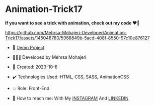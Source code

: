 # Animation-Trick17

**If you want to see a trick with animation, check out my code ♥️👀**

https://github.com/Mehrsa-Mohajeri-Developer/Animation-Trick17/assets/145048780/5968849b-5acd-408f-8550-97c10e876127

- 🔗 [Demo Project](https://mehrsa-mohajeri-developer.github.io/Animation-Trick17/)
  
- 👩🏻‍💻 Developed by Mehrsa Mohajeri

- 📆 Created: 2023-10-8

- ✔️ Technologies Used: HTML, CSS, SASS, AnimationCSS

- 💥 Role: Front-End

- 📲 How to reach me: With My [INSTAGRAM](https://www.instagram.com/mehrsa_mohajeri_developer) And [LINKEDIN](https://www.linkedin.com/in/mehrsa-mohajeri-developer)
